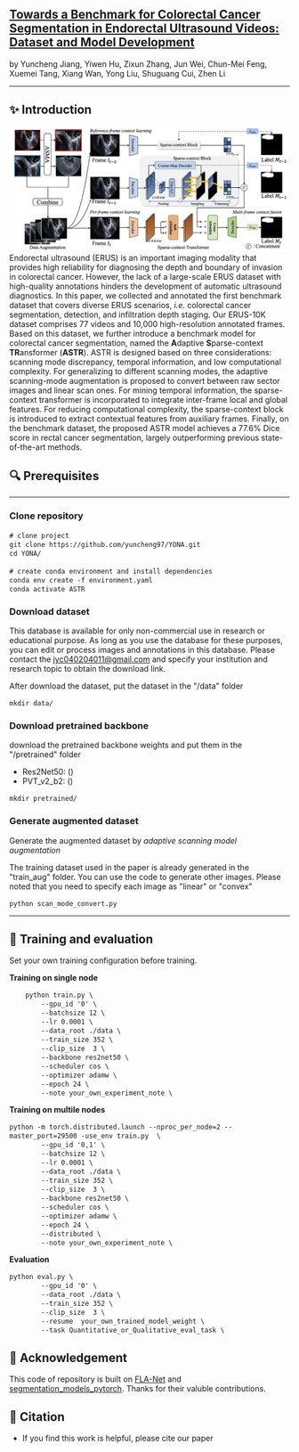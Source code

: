 ## [Towards a Benchmark for Colorectal Cancer Segmentation in Endorectal Ultrasound Videos: Dataset and Model Development](https://arxiv.org/abs/2408.10067)
by Yuncheng Jiang, Yiwen Hu, Zixun Zhang, Jun Wei, Chun-Mei Feng, Xuemei Tang, Xiang Wan, Yong Liu, Shuguang Cui, Zhen Li

---

## :sparkles: Introduction
![framework](./figs/framework.png) 
Endorectal ultrasound (ERUS) is an important imaging modality that provides high reliability for diagnosing the depth and boundary of invasion in colorectal cancer. However, the lack of a large-scale ERUS dataset with high-quality annotations hinders the development of automatic ultrasound diagnostics. In this paper, we collected and annotated the first benchmark dataset that covers diverse ERUS scenarios, *i.e.* colorectal cancer segmentation, detection, and infiltration depth staging. Our ERUS-10K dataset comprises 77 videos and 10,000 high-resolution annotated frames. Based on this dataset, we further introduce a benchmark model for colorectal cancer segmentation, named the **A**daptive **S**parse-context **TR**ansformer (**ASTR**). ASTR is designed based on three considerations: scanning mode discrepancy, temporal information, and low computational complexity. For generalizing to different scanning modes, the adaptive scanning-mode augmentation is proposed to convert between raw sector images and linear scan ones. For mining temporal information, the sparse-context transformer is incorporated to integrate inter-frame local and global features. For reducing computational complexity, the sparse-context block is introduced to extract contextual features from auxiliary frames. Finally, on the benchmark dataset, the proposed ASTR model achieves a 77.6% Dice score in rectal cancer segmentation, largely outperforming previous state-of-the-art methods. 

## :mag: Prerequisites
---
### Clone repository

```shell
# clone project
git clone https://github.com/yuncheng97/YONA.git
cd YONA/

# create conda environment and install dependencies
conda env create -f environment.yaml
conda activate ASTR
```

### Download dataset
This database is available for only non-commercial use in research or educational purpose. As long as you use the database for these purposes, you can edit or process images and annotations in this database. Please contact the jyc040204011@gmail.com and specify your institution and research topic to obtain the download link.

After download the dataset, put the dataset in the "/data" folder


```shell
mkdir data/
```

### Download pretrained backbone

download the pretrained backbone weights and put them in the "/pretrained" folder
- Res2Net50: ()
- PVT_v2_b2: ()


```shell
mkdir pretrained/
```

### Generate augmented dataset
Generate the augmented dataset by *adaptive scanning model augmentation*

The training dataset used in the paper is already generated in the "train_aug" folder. You can use the code to generate other images. Please noted that you need to specify each image as "linear" or "convex"

```shell
python scan_mode_convert.py
```
---


## :rocket: Training and evaluation
Set your own training configuration before training.

**Training on single node**
```shell
    python train.py \
        --gpu_id '0' \
        --batchsize 12 \
        --lr 0.0001 \
        --data_root ./data \
        --train_size 352 \
        --clip_size  3 \
        --backbone res2net50 \
        --scheduler cos \
        --optimizer adamw \
        --epoch 24 \
        --note your_own_experiment_note \
```

**Training on multile nodes**
```shell
python -m torch.distributed.launch --nproc_per_node=2 --master_port=29500 -use_env train.py  \
        --gpu_id '0,1' \
        --batchsize 12 \
        --lr 0.0001 \
        --data_root ./data \
        --train_size 352 \
        --clip_size  3 \
        --backbone res2net50 \
        --scheduler cos \
        --optimizer adamw \
        --epoch 24 \
        --distributed \
        --note your_own_experiment_note \
```
**Evaluation**
```shell
python eval.py \
        --gpu_id '0' \
        --data_root ./data \
        --train_size 352 \
        --clip_size  3 \
        --resume  your_own_trained_model_weight \
        --task Quantitative_or_Qualitative_eval_task \
```

## :pray: Acknowledgement
This code of repository is built on [FLA-Net](https://github.com/jhl-Det/FLA-Net) and [segmentation_models_pytorch](https://github.com/qubvel-org/segmentation_models.pytorch). Thanks for their valuble contributions.

## :book: Citation
- If you find this work is helpful, please cite our paper
```

```


